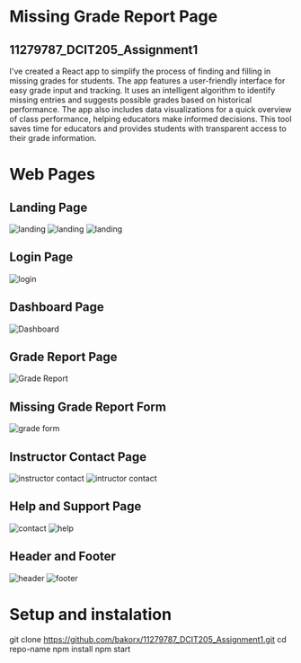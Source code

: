 # Missing Grade Report Page
## 11279787_DCIT205_Assignment1
I've created a React app to simplify the process of finding and filling in missing grades for students. The app features a user-friendly interface for easy grade input and tracking. It uses an intelligent algorithm to identify missing entries and suggests possible grades based on historical performance. The app also includes data visualizations for a quick overview of class performance, helping educators make informed decisions. This tool saves time for educators and provides students with transparent access to their grade information.

# Web Pages
## Landing Page
![landing](<src/Page Screenshots/landing1.png>)
![landing](<src/Page Screenshots/landing2.png>)
![landing](<src/Page Screenshots/landing 3.png>)

## Login Page
![login](<src/Page Screenshots/login.png>)

## Dashboard Page
![Dashboard](<src/Page Screenshots/dashboard.png>)

## Grade Report Page
![Grade Report](<src/Page Screenshots/Missing Grade Report.png>)

## Missing Grade Report Form
![grade form](<../Page Screenshots/missing grade form.png>)

## Instructor Contact Page
![instructor contact](<src/Page Screenshots/instructor contact.png>)
![intructor contact](<src/Page Screenshots/instructor contact 2.png>)

## Help and Support Page
![contact ](<src/Page Screenshots/contact 1.png>)
![help](<../Page Screenshots/help 1.png>)

## Header and Footer
![header](<src/Page Screenshots/header.png>)
![footer](<src/Page Screenshots/footer.png>)

# Setup and instalation
git clone https://github.com/bakorx/11279787_DCIT205_Assignment1.git
cd repo-name
npm install
npm start





